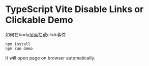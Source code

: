 TypeScript Vite Disable Links or Clickable Demo
===========================

如何在body层面拦截click事件

```
npm install
npm run demo
```

It will open page on browser automatically.
